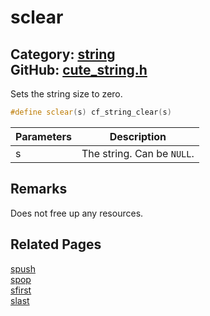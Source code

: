 # sclear

Category: [string](https://github.com/RandyGaul/cute_framework/blob/master/docs/api_reference?id=string)  
GitHub: [cute_string.h](https://github.com/RandyGaul/cute_framework/blob/master/include/cute_string.h)  
---

Sets the string size to zero.

```cpp
#define sclear(s) cf_string_clear(s)
```

Parameters | Description
--- | ---
s | The string. Can be `NULL`.

## Remarks

Does not free up any resources.

## Related Pages

[spush](https://github.com/RandyGaul/cute_framework/blob/master/docs/string/spush.md)  
[spop](https://github.com/RandyGaul/cute_framework/blob/master/docs/string/spop.md)  
[sfirst](https://github.com/RandyGaul/cute_framework/blob/master/docs/string/sfirst.md)  
[slast](https://github.com/RandyGaul/cute_framework/blob/master/docs/string/slast.md)  
